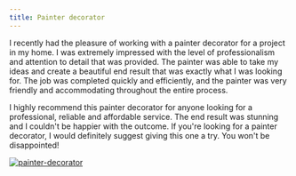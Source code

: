 ```yaml
---
title: Painter decorator
---
```


I recently had the pleasure of working with a painter decorator for a project in my home. I was extremely impressed with the level of professionalism and attention to detail that was provided. The painter was able to take my ideas and create a beautiful end result that was exactly what I was looking for. The job was completed quickly and efficiently, and the painter was very friendly and accommodating throughout the entire process.

I highly recommend this painter decorator for anyone looking for a professional, reliable and affordable service. The end result was stunning and I couldn't be happier with the outcome. If you're looking for a painter decorator, I would definitely suggest giving this one a try. You won't be disappointed!

[![painter-decorator](<https://dabuttonfactory.com/button.png?t=CHECK+SERVICE&f=Noto+Sans-Bold&ts=26&tc=fff&hp=45&vp=20&c=11&bgt=unicolored&bgc=4bd42f>)](<https://londonexpertfinder.com/link>)